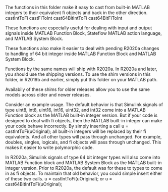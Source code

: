 The functions in this folder make it easy to cast from built-in MATLAB integers to their equivalent 
fi objects and back in the other direction.
   castIntToFi
   castFiToInt
   cast64BitIntToFi
   cast64BitFiToInt

These functions are especially useful for dealing with input and output signals inside MATLAB Function Block,
Stateflow MATLAB action language, and MATLAB System Block.

These functions also make it easier to deal with pending R2020a changes 
to handling of 64 bit integer inside MATLAB Function Block and MATLAB System Block.

Functions by the same names will ship with R2020a.
In R2020a and later, you should use the shipping versions.
To use the shim versions in this folder, in R2019b and earlier, 
simply put this folder on your MATLAB path. 

Availabily of these shims for older releases allow you to use the same models across older and newer releases.

Consider an example usage.
The default behavior is that Simulink signals of type uint8, int8, uint16, int16, uint32, and int32
come into a MATLAB Function block as the MATLAB built-in integer version.
But if your code is designed to deal with fi objects, then the MATLAB built-in integer can make your code
behave incorrectly. By simply inserting a call
   u = castIntToFi(uOriginal);
all built-in integers will be replaced by their fi equivalents. And all other types will pass through unchanged.
For example, doubles, singles, logicals, and fi objects will pass through unchanged. This makes it easier to
write polymorphic code.
   
In R2020a, Simulink signals of type 64 bit integer types will also come into MATLAB Function block and 
MATLAB System Block as the MATLAB built-in integer version. Prior to R2020a, the default was for these to
types to come in as fi objects. To maintain that old behavior, you could simple insert either of these two calls.
   u = castIntToFi(uOriginal);
or
   u = cast64BitIntToFi(uOriginal);
